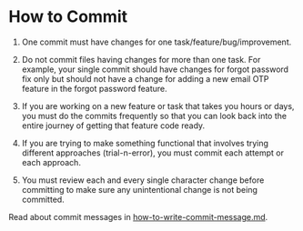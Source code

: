 # How to Commit

1. One commit must have changes for one task/feature/bug/improvement.

2. Do not commit files having changes for more than one task. For example, your single commit should have changes for 
forgot password fix only but should not have a change for adding a new email OTP feature in the forgot password feature.

3. If you are working on a new feature or task that takes you hours or days, you must do the commits frequently so 
that you can look back into the entire journey of getting that feature code ready.

4. If you are trying to make something functional that involves trying different approaches (trial-n-error), you must 
commit each attempt or each approach.

5. You must review each and every single character change before committing to make sure any unintentional change is 
not being committed.
   
Read about commit messages in [how-to-write-commit-message.md](../how-to-write-commit-message.md).